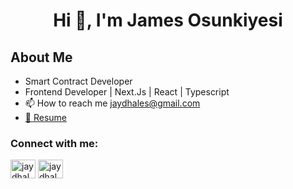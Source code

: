 <h1 align="center">Hi 👋, I'm James Osunkiyesi</h1>

<h2 align="left">About Me</h2>

<ul>
   <li>Smart Contract Developer</li>
   <li>Frontend Developer | Next.Js | React | Typescript </li>
   <li>📫 How to reach me <a href="mailto:jaydhales@gmail.com">jaydhales@gmail.com</a></li>
   <li><a href="https://drive.google.com/file/d/1b9EFvbAW_dp8RNiWTyW6HHPrQa9Mis4s/view?usp=sharing">📄 Resume </a></li>

</ul>

<h3 align="left">Connect with me:</h3>
<p align="left" >
<a href="https://twitter.com/jaydhales1" target="blank"><img align="center" src="https://raw.githubusercontent.com/rahuldkjain/github-profile-readme-generator/master/src/images/icons/Social/twitter.svg" alt="jaydhales1" height="30" width="40" /></a>
<a href="https://linkedin.com/in/jaydhales" target="blank"><img align="center" src="https://raw.githubusercontent.com/rahuldkjain/github-profile-readme-generator/master/src/images/icons/Social/linked-in-alt.svg" alt="jaydhales" height="30" width="40" /></a>
</p>


